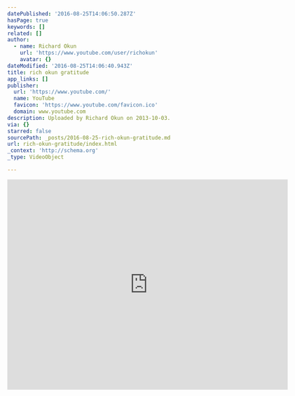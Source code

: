 ```yaml
---
datePublished: '2016-08-25T14:06:50.287Z'
hasPage: true
keywords: []
related: []
author:
  - name: Richard Okun
    url: 'https://www.youtube.com/user/richokun'
    avatar: {}
dateModified: '2016-08-25T14:06:40.943Z'
title: rich okun gratitude
app_links: []
publisher:
  url: 'https://www.youtube.com/'
  name: YouTube
  favicon: 'https://www.youtube.com/favicon.ico'
  domain: www.youtube.com
description: Uploaded by Richard Okun on 2013-10-03.
via: {}
starred: false
sourcePath: _posts/2016-08-25-rich-okun-gratitude.md
url: rich-okun-gratitude/index.html
_context: 'http://schema.org'
_type: VideoObject

---
```

<iframe src="https://cdn.embedly.com/widgets/media.html?src=https%3A%2F%2Fwww.youtube.com%2Fembed%2F2cuCqeLYvDU%3Ffeature%3Doembed&amp;url=https%3A%2F%2Fwww.youtube.com%2Fwatch%3Fv%3D2cuCqeLYvDU&amp;image=https%3A%2F%2Fi.ytimg.com%2Fvi%2F2cuCqeLYvDU%2Fhqdefault.jpg&amp;key=b7d04c9b404c499eba89ee7072e1c4f7&amp;type=text%2Fhtml&amp;schema=youtube" width="640" height="480" scrolling="no" frameborder="0" allowfullscreen="allowfullscreen" style=""></iframe>